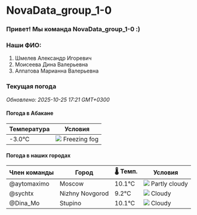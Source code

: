 # NovaData_group_1-0
### Привет! Мы команда NovaData_group_1-0 :)

### Наши ФИО:
1. Шмелев Александр Игоревич
2. Моисеева Дина Валерьевна
3. Алпатова Марианна Валерьевна

### Текущая погода
<!-- WEATHER:START -->
_Обновлено: 2025-10-25 17:21 GMT+0300_

#### Погода в Абакане

| Температура | Условия |
|-------------|----------|
| -3.0°C     | ![](https://cdn.weatherapi.com/weather/64x64/night/260.png) Freezing fog |

#### Погода в наших городах

| Член команды  | Город               | 🌡️ Темп.  | Условия          |
|---------------|---------------------|-----------|--------------------|
| @aytomaximo    | Moscow              |   10.1°C | ![](https://cdn.weatherapi.com/weather/64x64/night/116.png) Partly cloudy |
| @sychtx        | Nizhny Novgorod     |    9.2°C | ![](https://cdn.weatherapi.com/weather/64x64/night/119.png) Cloudy       |
| @Dina_Mo       | Stupino             |   10.1°C | ![](https://cdn.weatherapi.com/weather/64x64/night/119.png) Cloudy       |

<!-- WEATHER:END -->

